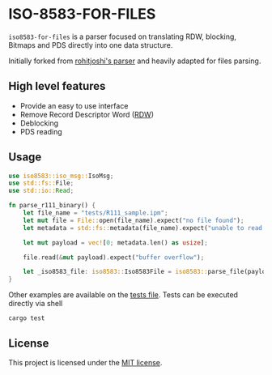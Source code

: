 # ISO-8583-FOR-FILES
`iso8583-for-files` is a parser focused on translating RDW, blocking, Bitmaps and PDS directly into one data structure.

Initially forked from [rohitjoshi's parser][iso8583] and heavily adapted for files parsing.

## High level features
- Provide an easy to use interface
- Remove Record Descriptor Word ([RDW][rdw])
- Deblocking
- PDS reading

## Usage

```rust
use iso8583::iso_msg::IsoMsg;
use std::fs::File;
use std::io::Read;

fn parse_r111_binary() {
    let file_name = "tests/R111_sample.ipm";
    let mut file = File::open(file_name).expect("no file found");
    let metadata = std::fs::metadata(file_name).expect("unable to read metadata");

    let mut payload = vec![0; metadata.len() as usize];

    file.read(&mut payload).expect("buffer overflow");

    let _iso8583_file: iso8583::Iso8583File = iso8583::parse_file(payload).unwrap();
}
```

Other examples are available on the [tests file][test]. Tests can be executed directly via shell
```
cargo test
```

## License

This project is licensed under the [MIT license][license].

[iso8583]: https://github.com/rohitjoshi/iso8583
[rdw]: https://www.ibm.com/docs/en/zos/2.2.0?topic=records-record-descriptor-word-rdw
[license]: https://github.com/cloudwalk/iso8583-for-files/blob/main/LICENSE-MIT
[test]: https://github.com/cloudwalk/iso8583-for-files/blob/main/tests/integration_test.rs
